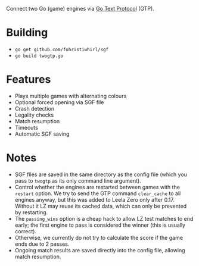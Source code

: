 Connect two Go (game) engines via [Go Text Protocol](https://www.lysator.liu.se/~gunnar/gtp/gtp2-spec-draft2/gtp2-spec.html) (GTP).

# Building

* `go get github.com/fohristiwhirl/sgf`
* `go build twogtp.go`

# Features

* Plays multiple games with alternating colours
* Optional forced opening via SGF file
* Crash detection
* Legality checks
* Match resumption
* Timeouts
* Automatic SGF saving

# Notes

* SGF files are saved in the same directory as the config file (which you pass to `twogtp` as its only command line argument).
* Control whether the engines are restarted between games with the `restart` option. We try to send the GTP command `clear_cache` to all engines anyway, but this was added to Leela Zero only after 0.17. Without it LZ may reuse its cached data, which can only be prevented by restarting.
* The `passing_wins` option is a cheap hack to allow LZ test matches to end early; the first engine to pass is considered the winner (this is usually correct).
* Otherwise, we currently do not try to calculate the score if the game ends due to 2 passes.
* Ongoing match results are saved directly into the config file, allowing match resumption.
